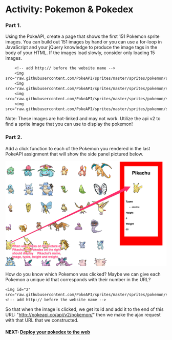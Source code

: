 # Activity: Pokemon & Pokedex

### Part 1.
Using the PokeAPI, create a page that shows the first 151 Pokemon sprite images. You can build out 151 images by hand or you can use a for-loop in JavaScript and your jQuery knowledge to produce the image tags in the body of your HTML.  If the images load slowly, consider only loading 15 images. 
```
    <!-- add http:// before the website name -->
    <img src="raw.githubusercontent.com/PokeAPI/sprites/master/sprites/pokemon/shiny/1.png">
    <img src="raw.githubusercontent.com/PokeAPI/sprites/master/sprites/pokemon/shiny/2.png"> 
    <img src="raw.githubusercontent.com/PokeAPI/sprites/master/sprites/pokemon/shiny/3.png">
    <img src="raw.githubusercontent.com/PokeAPI/sprites/master/sprites/pokemon/shiny/4.png">
```
Note: These images are hot-linked and may not work. Utilize the api v2 to find a sprite image that you can use to display the pokemon! 

### Part 2.

Add a click function to each of the Pokemon you rendered in the last PokeAPI assignment that will show the side panel pictured below.

![Pokedex Image](../images/ajax-pikachu.png)

How do you know which Pokemon was clicked? Maybe we can give each Pokemon a unique id that corresponds with their number in the URL?

```
<img id="2" src="raw.githubusercontent.com/PokeAPI/sprites/master/sprites/pokemon/shiny/2.png">
<!-- add http:// before the website name -->
```
So that when the image is clicked, we get its id and add it to the end of this URL: "http://pokeapi.co/api/v2/pokemon/" then we make the ajax request with that URL that we constructed.

#### NEXT: [Deploy your pokedex to the web](./deploy.md)

